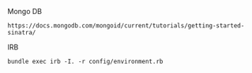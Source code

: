 Mongo DB
```
https://docs.mongodb.com/mongoid/current/tutorials/getting-started-sinatra/
```

IRB

```bundle exec irb -I. -r config/environment.rb```


